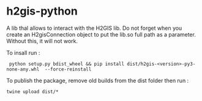 # h2gis-python

A lib thal allows to interact with the H2GIS lib. Do not forget when you create an H2gisConnection object to put the lib.so full path as a parameter. Without this, it will not work.

To insall run :
```
 python setup.py bdist_wheel && pip install dist/h2gis-<version>-py3-none-any.whl  --force-reinstall
```

To publish the package, remove old builds from the dist folder then run :
```
twine upload dist/*
````
